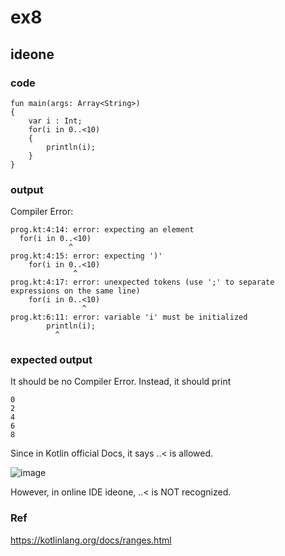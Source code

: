# ex8
## ideone
### code
    fun main(args: Array<String>) 
    {
    	var i : Int;
    	for(i in 0..<10)
    	{
    		println(i);
    	}
    }
### output
Compiler Error:
        
    prog.kt:4:14: error: expecting an element
      for(i in 0..<10)
                 ^
    prog.kt:4:15: error: expecting ')'
    	for(i in 0..<10)
                  ^
    prog.kt:4:17: error: unexpected tokens (use ';' to separate expressions on the same line)
    	for(i in 0..<10)
                    ^
    prog.kt:6:11: error: variable 'i' must be initialized
    		println(i);
              ^
### expected output
It should be no Compiler Error. Instead, it should print
  
    0
    2
    4
    6
    8

Since in Kotlin official Docs, it says ..< is allowed.

![image](https://github.com/40843245/Kotlin_Code_Practice/assets/75050655/3b05904c-73cc-469e-a366-b6242d24a8d5)

However, in online IDE ideone, ..< is NOT recognized.


### Ref
https://kotlinlang.org/docs/ranges.html

    


